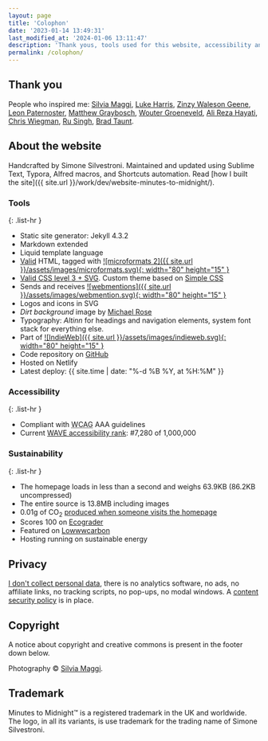 ```yaml
---
layout: page
title: 'Colophon'
date: '2023-01-14 13:49:31'
last_modified_at: '2024-01-06 13:11:47'
description: 'Thank yous, tools used for this website, accessibility and performance benchmarks, notes about privacy and copyright.'
permalink: /colophon/
---
```

## Thank you

People who inspired me: [Silvia Maggi](https://silviamaggidesign.com), [Luke Harris](https://www.lkhrs.com), [Zinzy Waleson Geene](https://www.zinzy.website), [Leon Paternoster](https://www.thisdaysportion.com/), [Matthew Graybosch](https://old.starbreaker.org/), [Wouter Groeneveld](https://brainbaking.com), [Ali Reza Hayati](https://web.archive.org/web/20231223023152/https://alirezahayati.com/), [Chris Wiegman](https://chriswiegman.com), [Ru Singh](https://rusingh.com), [Brad Taunt](https://bt.ht).

## About the website

Handcrafted by Simone Silvestroni. Maintained and updated using Sublime Text, Typora, Alfred macros, and Shortcuts automation. Read [how I built the site]({{ site.url }}/work/dev/website-minutes-to-midnight/).

### Tools

{: .list-hr }
- Static site generator: Jekyll 4.3.2
- Markdown extended
- Liquid template language
- [Valid](https://validator.w3.org/nu/?doc=https%3A%2F%2Fminutestomidnight.co.uk%2F) HTML, tagged with [![microformats 2]({{ site.url }}/assets/images/microformats.svg){: width="80" height="15" }](https://microformats.org/)
- [Valid CSS level 3 + SVG](https://jigsaw.w3.org/css-validator/validator?uri=https%3A%2F%2Fminutestomidnight.co.uk%2Fassets%2Fcss%2Fm2m.min.css&profile=css3svg&usermedium=all&warning=1&vextwarning=&lang=en). Custom theme based on [Simple CSS](https://simplecss.org)
- Sends and receives [![webmentions]({{ site.url }}/assets/images/webmention.svg){: width="80" height="15" }](https://indieweb.org/Webmention)
- Logos and icons in SVG
- _Dirt background_ image by [Michael Rose](https://mademistakes.com/)
- Typography: _Altinn_ for headings and navigation elements, system font stack for everything else.
- Part of [![IndieWeb]({{ site.url }}/assets/images/indieweb.svg){: width="80" height="15" }](https://indiewebify.me/validate-h-card/?url=https%3A%2F%2Fminutestomidnight.co.uk)
- Code repository on [GitHub](https://github.com/simonesilvestroni/m2m-website)
- Hosted on Netlify
- Latest deploy: {{ site.time | date: "%-d %B %Y, at %H:%M" }}

### Accessibility

{: .list-hr }
- Compliant with <abbr title="Web Content Accessibility Guidelines">WCAG</abbr> AAA guidelines
- Current [WAVE accessibility rank](https://webaim.org/projects/million/lookup?domain=minutestomidnight.co.uk): #7,280 of 1,000,000

### Sustainability

{: .list-hr }
- The homepage loads in less than a second and weighs 63.9KB (86.2KB uncompressed)
- The entire source is 13.8MB including images
- 0.01g of CO<sub>2</sub> [produced when someone visits the homepage](https://www.websitecarbon.com/website/minutestomidnight-co-uk/)
- Scores 100 on [Ecograder](https://ecograder.com/report/crccbrW1xmYgrNUdrNxEulBa)
- Featured on [Lowwwcarbon](https://lowwwcarbon.com/showcase/)
- Hosting running on sustainable energy

## Privacy

[I don't collect personal data](https://themarkup.org/blacklight?url=minutestomidnight.co.uk), there is no analytics software, no ads, no affiliate links, no tracking scripts, no pop-ups, no modal windows. A [content security policy](https://securityheaders.com/?q=https%3A%2F%2Fminutestomidnight.co.uk%2F) is in place.

## Copyright

A notice about copyright and creative commons is present in the footer down below.

Photography &copy; [Silvia Maggi](https://silviamaggidesign.com).

## Trademark

Minutes to Midnight&trade; is a registered trademark in the UK and worldwide. The logo, in all its variants, is use trademark for the trading name of Simone Silvestroni.